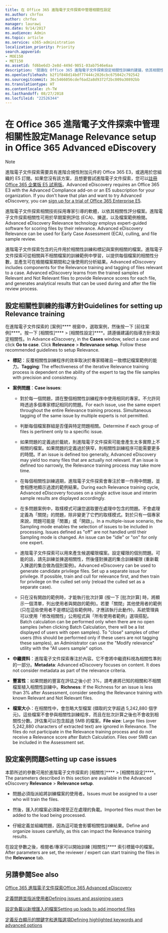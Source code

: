 ```yaml
---
title: 在 Office 365 進階電子文件探索中管理相關性設定
ms.author: chrfox
author: chrfox
manager: laurawi
ms.date: 9/14/2017
ms.audience: Admin
ms.topic: article
ms.service: o365-administration
localization_priority: Priority
search.appverid:
- MOE150
- MET150
ms.assetid: fd6be6d3-2e8d-449d-9851-03ab7546e6aa
description: '閱讀在 Office 365 進階電子文件探索設定相關性訓練的建議，依其相關性評分檔案，並產生分析結果。  '
ms.openlocfilehash: b2f1f848d14bdf77444c2026cbc675042c792542
ms.sourcegitcommit: 36c5466056cdef6ad2a8d9372f2bc009a30892bb
ms.translationtype: HT
ms.contentlocale: zh-TW
ms.lasthandoff: 08/27/2018
ms.locfileid: "22526344"
---
```

# <a name="manage-relevance-setup-in-office-365-advanced-ediscovery"></a><span data-ttu-id="c8fad-103">在 Office 365 進階電子文件探索中管理相關性設定</span><span class="sxs-lookup"><span data-stu-id="c8fad-103">Manage Relevance setup in Office 365 Advanced eDiscovery</span></span>

> [!NOTE]
> <span data-ttu-id="c8fad-p101">進階電子文件探索需要具有進階合規性附加元件的 Office 365 E3，或適用於您組織的 E5 訂閱。如果您沒有該方案，且想要嘗試進階電子文件探索，您可以[註冊 Office 365 企業版 E5 試用版](https://go.microsoft.com/fwlink/p/?LinkID=698279)。</span><span class="sxs-lookup"><span data-stu-id="c8fad-p101">Advanced eDiscovery requires an Office 365 E3 with the Advanced Compliance add-on or an E5 subscription for your organization. If you don't have that plan and want to try Advanced eDiscovery, you can [sign up for a trial of Office 365 Enterprise E5](https://go.microsoft.com/fwlink/p/?LinkID=698279).</span></span> 
  
 <span data-ttu-id="c8fad-p102">進階電子文件探索相關技術採用專家引導的軟體，以依其相關性評分檔案。進階電子文件探索相關性可用於早期案例評估 (ECA)、揀選，以及檔案範例檢閱。</span><span class="sxs-lookup"><span data-stu-id="c8fad-p102">Advanced eDiscovery Relevance technology employs expert-guided software for scoring files by their relevance. Advanced eDiscovery Relevance can be used for Early Case Assessment (ECA), culling, and file sample review.</span></span> 
  
 <span data-ttu-id="c8fad-p103">進階電子文件探索包含的元件用於相關性訓練和標記與案例相關的檔案。進階電子文件探索可從相關與不相關檔案的訓練範例中學習，以提供每個檔案的相關性分數，並產生可在檢閱檔案期間和之後使用的分析結果。</span><span class="sxs-lookup"><span data-stu-id="c8fad-p103">Advanced eDiscovery includes components for the Relevance training and tagging of files relevant to a case. Advanced eDiscovery learns from the trained samples of Relevant and Not Relevant files to provide Relevance scores for each file, and generates analytical results that can be used during and after the file review process.</span></span> 
  
## <a name="guidelines-for-setting-up-relevance-training"></a><span data-ttu-id="c8fad-110">設定相關性訓練的指導方針</span><span class="sxs-lookup"><span data-stu-id="c8fad-110">Guidelines for setting up Relevance training</span></span>

 <span data-ttu-id="c8fad-p104">在進階電子文件探索的 [案例]\*\*\*\* 視窗中，選取案例，然後按一下 [前往案例]\*\*\*\*。按一下 [相關性]\*\*\*\* \> [相關性設定]\*\*\*\*。請遵循建議的指導方針來設定相關性。</span><span class="sxs-lookup"><span data-stu-id="c8fad-p104">In Advance eDiscovery, in the **Cases** window, select a case and click **Go to case**. Click **Relevance** \> **Relevanace setup**. Follow these recommended guidelines to setup Relevance.</span></span> 
  
- <span data-ttu-id="c8fad-114">**標記**：反覆相關性訓練程序的效率取決於專家精確且一致標記檔案範例的能力。</span><span class="sxs-lookup"><span data-stu-id="c8fad-114">**Tagging**: The effectiveness of the iterative Relevance training process is dependent on the ability of the expert to tag the file samples with precision and consistency.</span></span>
    
- <span data-ttu-id="c8fad-115">**案例問題**：</span><span class="sxs-lookup"><span data-stu-id="c8fad-115">**Case issues**:</span></span> 
    
  - <span data-ttu-id="c8fad-p105">對於每一個問題，請在整個相關性訓練程序中使用相同的專家。不允許同時透過多個專家標記相同的問題。</span><span class="sxs-lookup"><span data-stu-id="c8fad-p105">For each issue, use the same expert throughout the entire Relevance training process. Simultaneous tagging of the same issue by multiple experts is not permitted.</span></span>
    
  - <span data-ttu-id="c8fad-118">判斷每個檔案群組是否僅與特定問題相關。</span><span class="sxs-lookup"><span data-stu-id="c8fad-118">Determine if each group of files is pertinent only to a specific issue.</span></span> 
    
  - <span data-ttu-id="c8fad-p106">如果問題的定義過於籠統，則進階電子文件探索可能會產生太多實際上不相關的檔案。如果問題的定義過於狹窄，則相關性訓練程序可能需要更多的時間。</span><span class="sxs-lookup"><span data-stu-id="c8fad-p106">If an issue is defined too generally, Advanced eDiscovery may yield too many files that are actually not relevant. If an issue is defined too narrowly, the Relevance training process may take more time.</span></span> 
    
  - <span data-ttu-id="c8fad-121">在每個相關性訓練週期，進階電子文件探索會專注於單一作用中問題，並會相應地顯示過渡的範例結果。</span><span class="sxs-lookup"><span data-stu-id="c8fad-121">During each Relevance training cycle, Advanced eDiscovery focuses on a single active issue and interim sample results are displayed accordingly.</span></span>
    
  - <span data-ttu-id="c8fad-p107">在多問題案例中，取樣模式可讓您選取要在處理中包含的問題。不會處理定義為「關閉」的問題，除非變更了它們的取樣模式。對於只有一個專家來說，問題可能是「閒置」或「開啟」。</span><span class="sxs-lookup"><span data-stu-id="c8fad-p107">In a multiple-issue scenario, the Sampling mode enables the selection of issues to be included in processing. Issues defined as "off" are not handled until their Sampling mode is changed. An issue can be "idle" or "on" for only one expert.</span></span>
    
  -  <span data-ttu-id="c8fad-p108">進階電子文件探索可以用來產生候選權限檔案。設定權限的個別問題。可能的話，請先訓練並揀選相關性，然後僅對揀選的集合訓練權限 (重新載入揀選的集合做為個別案例)。</span><span class="sxs-lookup"><span data-stu-id="c8fad-p108">Advanced eDiscovery can be used to generate candidate privilege files. Set up a separate issue for privilege. If possible, train and cull for relevance first, and then train for privilege on the culled set only (reload the culled set as a separate case).</span></span> 
    
  - <span data-ttu-id="c8fad-p109">只在沒有開啟的範例時，才能執行批次計算 (按一下 [批次計算] 時，將顯示一個清單，列出使用者與開啟的範例)。若要「關閉」其他使用者的範例 (只在這些使用者不是標記這些範例時，才應該執行此動作)，系統管理員可以使用「修改相關性」公用程式與「所有使用者範例」選項搭配。</span><span class="sxs-lookup"><span data-stu-id="c8fad-p109">Batch calculation can be performed only when there are no open samples (when clicking Batch Calculation, there will be a list displayed of users with open samples). To "close" samples of other users (this should be performed only if these users are not tagging these samples), an Administrator can use the "Modify relevance" utility with the "All users sample" option.</span></span>
    
- <span data-ttu-id="c8fad-p110">**中繼資料**：進階電子文件探索專注於內容。它不會將中繼資料視為相關性準則的一部分。</span><span class="sxs-lookup"><span data-stu-id="c8fad-p110">**Metadata**: Advanced eDiscovery focuses on content. It does not consider metadata as part of the relevance criteria.</span></span> 
    
- <span data-ttu-id="c8fad-132">**豐富性**：如果問題的豐富在評估之後小於 3%，請考慮將已知的相關和不相關檔案植入相關性訓練中。</span><span class="sxs-lookup"><span data-stu-id="c8fad-132">**Richness**: If the Richness for an issue is less than 3% after Assessment, consider seeding the Relevance training with known Relevant and Not Relevant files.</span></span>
    
- <span data-ttu-id="c8fad-p111">**檔案大小**：在相關性中，會忽略大型檔案 (擷取的文字超過 5,242,880 個字元)。這些檔案不會參與相關性訓練程序，而且在批次計算之後也不會收到相關性分數。評估集可以包含超過 5MB 的檔案。</span><span class="sxs-lookup"><span data-stu-id="c8fad-p111">**File size**: Large files (over 5,242,880 characters of extracted text) are ignored in Relevance. The files do not participate in the Relevance training process and do not receive a Relevance score after Batch Calculation. Files over 5MB can be included in the Assessment set.</span></span>
    
## <a name="setting-up-case-issues"></a><span data-ttu-id="c8fad-136">設定案例問題</span><span class="sxs-lookup"><span data-stu-id="c8fad-136">Setting up case issues</span></span>

<span data-ttu-id="c8fad-137">本節所述的參數可用於進階電子文件探索的 [相關性]\*\*\*\* \> [相關性設定]\*\*\*\*。</span><span class="sxs-lookup"><span data-stu-id="c8fad-137">The parameters described in this section are available in the Advanced eDiscovery **Relevance** \> **Relevance setup**.</span></span> 
  
- <span data-ttu-id="c8fad-138">問題必須指派給將訓練檔案的使用者。</span><span class="sxs-lookup"><span data-stu-id="c8fad-138">Issues must be assigned to a user who will train the files.</span></span>
    
- <span data-ttu-id="c8fad-139">然後，匯入的檔案必須新增至正在處理的負載。</span><span class="sxs-lookup"><span data-stu-id="c8fad-139">Imported files must then be added to the load being processed.</span></span>
    
- <span data-ttu-id="c8fad-140">仔細定義並組織問題，因為這可能會影響相關性訓練結果。</span><span class="sxs-lookup"><span data-stu-id="c8fad-140">Define and organize issues carefully, as this can impact the Relevance training results.</span></span>
    
<span data-ttu-id="c8fad-141">在設定參數之後，檢閱者/專家可以開始訓練 [相關性]\*\*\*\* 索引標籤中的檔案。</span><span class="sxs-lookup"><span data-stu-id="c8fad-141">After parameters are set, the reviewer / expert can start training the files in the **Relevance** tab.</span></span> 
  
## <a name="see-also"></a><span data-ttu-id="c8fad-142">另請參閱</span><span class="sxs-lookup"><span data-stu-id="c8fad-142">See also</span></span>

[<span data-ttu-id="c8fad-143">Office 365 進階電子文件探索</span><span class="sxs-lookup"><span data-stu-id="c8fad-143">Office 365 Advanced eDiscovery</span></span>](office-365-advanced-ediscovery.md)
  
[<span data-ttu-id="c8fad-144">定義問題並指派使用者</span><span class="sxs-lookup"><span data-stu-id="c8fad-144">Defining issues and assigning users</span></span>](define-issues-and-assign-users.md)
  
[<span data-ttu-id="c8fad-145">設定負載以新增匯入的檔案</span><span class="sxs-lookup"><span data-stu-id="c8fad-145">Setting up loads to add imported files</span></span>](set-up-loads-to-add-imported-files.md)
  
[<span data-ttu-id="c8fad-146">定義反白顯示的關鍵字和進階選項</span><span class="sxs-lookup"><span data-stu-id="c8fad-146">Defining highlighted keywords and advanced options</span></span>](define-highlighted-keywords-and-advanced-options.md)

